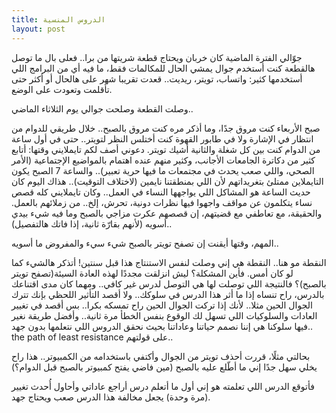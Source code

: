 ```yaml
---
title: الدروس المنسية
layout: post
---
```


جوّالي الفترة الماضية كان خربان ويحتاج قطعة شريتها من برا.. فعلى بال ما توصل هالقطعة كنت أستخدم جوال يمشي الحال للمكالمات فقط، ما فيه أي من البرامج اللي أستخدمها كثير: واتساب، تويتر، ريديت.. قعدت تقريبا شهر على هالحال أو أكثر حتى تأقلمت وتعودت على الوضع.

وصلت القطعة وصلحت جوالي يوم الثلاثاء الماضي..

 صبح الأربعاء كنت مروق جدًا، وما أذكر مره كنت مروق بالصبح.. خلال طريقي للدوام من انتظار في الإشارة ولا في طابور القهوة كنت أختلس النظر لتويتر.. حتى في أول ساعة من الدوام كنت بين كل شغلة والثانية أشيك تويتر. دعوني أصف لكم تايملايني وقتها: أتابع كثير من دكاترة الجامعات الأجانب، وكثير منهم عنده اهتمام بالمواضيع الإجتماعية (الأمر الصحي، واللي صعب يحدث في مجتمعات ما فيها حرية تعبير).. والساعة 7 الصبح يكون التايملاين ممتلئ بتغريداتهم لأن اللي بمنطقتنا نايمين (لاختلاف التوقيت).. هذاك اليوم كان حديث الساعة هو المشاكل اللي يواجهها النساء في العمل.. وكان تايملايني كله قصص نساء يتكلمون عن مواقف واجهوا فيها نظرات دونية، تحرش، إلخ.. من زملائهم بالعمل. والحقيقة، مع تعاطفي مع قضيتهم، إن قصصهم عكرت مزاجي بالصبح وما فيه شيء بيدي أسويه (لأنهم بقارّة ثانية، إذا فاتك هالتفصيل).. 

المهم، وقتها أيقنت إن تصفح تويتر بالصبح شيء سيء والمفروض ما أسويه..

النقطة مو هنا.. النقطة هي إني وصلت لنفس الاستنتاج هذا قبل سنتين! أتذكر هالشيء كما لو كان أمس. فأين المشكلة؟ ليش انزلقت مجددًا لهذه العادة السيئة(تصفح تويتر بالصبح)؟ فالنتيجة اللي توصلت لها هي التوصل لدرس غير كافي.. ومهما كان مدى اقتناعك بالدرس، راح تنساه إذا ما أثر هذا الدرس في سلوكك.. ولا أقصد التأثير اللحظي بإنك تترك الجوال الحين مثلا.. لأنك إذا تركت الجوال الحين راح تمسكه بكرا.. بس أقصد في تغيير العادات والسلوكيات اللي تسهل لك الوقوع بنفس الخطأ مرة ثانية.. وأفضل طريقة نغير فيها سلوكنا هي إننا نصمم حياتنا وعاداتنا بحيث نحقق الدروس اللي نتعلمها بدون جهد.. the path of least resistance على قولتهم..

بحالتي مثلًا، قررت أحذف تويتر من الجوال وأكتفي باستخدامه من الكمبيوتر.. هذا راح يخلي سهل جدًا إني ما أطّلع عليه بالصبح (مين فاضي يفتح كمبيوتر بالصبح قبل الدوام؟) 

فأتوقع الدرس اللي تعلمته هو إني أول ما أتعلم درس أراجع عاداتي وأحاول أُحدث تغيير (مرة وحدة) يجعل مخالفة هذا الدرس صعب ويحتاج جهد.